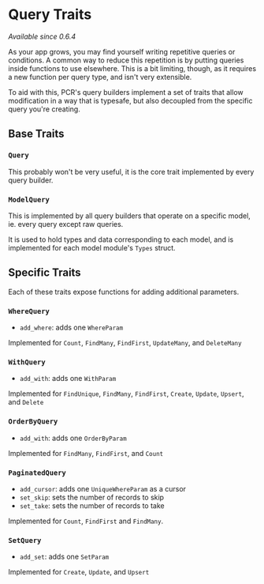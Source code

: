 # Query Traits

_Available since 0.6.4_

As your app grows, you may find yourself writing repetitive queries or conditions.
A common way to reduce this repetition is by putting queries inside functions to use elsewhere.
This is a bit limiting, though, as it requires a new function per query type,
and isn't very extensible.

To aid with this,
PCR's query builders implement a set of traits that allow modification in a way that is typesafe,
but also decoupled from the specific query you're creating.

## Base Traits

### `Query`

This probably won't be very useful,
it is the core trait implemented by every query builder.

### `ModelQuery`

This is implemented by all query builders that operate on a specific model,
ie. every query except raw queries.

It is used to hold types and data corresponding to each model,
and is implemented for each model module's `Types` struct.

## Specific Traits

Each of these traits expose functions for adding additional parameters.

### `WhereQuery`

- `add_where`: adds one `WhereParam`

Implemented for `Count`, `FindMany`, `FindFirst`, `UpdateMany`, and `DeleteMany`

### `WithQuery`

- `add_with`: adds one `WithParam`

Implemented for `FindUnique`, `FindMany`, `FindFirst`, `Create`, `Update`, `Upsert`, and `Delete`

### `OrderByQuery`

- `add_with`: adds one `OrderByParam`

Implemented for `FindMany`, `FindFirst`, and `Count`

### `PaginatedQuery`

- `add_cursor`: adds one `UniqueWhereParam` as a cursor
- `set_skip`: sets the number of records to skip
- `set_take`: sets the number of records to take

Implemented for `Count`, `FindFirst` and `FindMany`.

### `SetQuery`

- `add_set`: adds one `SetParam`

Implemented for `Create`, `Update`, and `Upsert`
